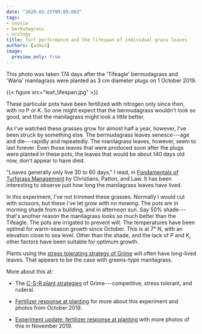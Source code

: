 ```yaml
---
date: "2020-03-25T00:00:00Z"
tags:
- zoysia
- bermudagrass
- ecology
title: Turf performance and the lifespan of individual grass leaves
authors: [admin]
image:
  preview_only: true
---
```


This photo was taken 174 days after the 'Tifeagle' bermudagrass and 'Wana' manilagrass were planted as 3 cm diameter plugs on 1 October 2019.

{{< figure src="leaf_lifespan.jpg" >}}

These particular pots have been fertilized with nitrogen only since then, with no P or K. So one might expect that the bermudagrass wouldn't look so good, and that the manilagrass might look a little better. 

As I've watched these grasses grow for almost half a year, however, I've been struck by something else. The bermudagrass leaves senesce---age and die---rapidly and repeatedly. The manilagrass leaves, however, seem to last forever. Even those leaves that were produced soon after the plugs were planted in these pots, the leaves that would be about 140 days old now, don't appear to have died.

"Leaves generally only live 30 to 60 days," I read, in [Fundamentals of Turfgrass Management](https://onlinelibrary.wiley.com/doi/book/10.1002/9781119308867) by Christians, Patton, and Law. It has been interesting to observe just how long the manilagrass leaves have lived. 

In this experiment, I've not trimmed these grasses. Normally I would cut with scissors, but these I've let grow with no mowing. The pots are in morning shade from a building, and in afternoon sun. Say 50% shade---that's another reason the manilagrass looks so much better than the Tifeagle. The pots are irrigated to prevent wilt. The temperatures have been optimal for warm-season growth since October. This is at 7° N, with an elevation close to sea level. Other than the shade, and the lack of P and K, other factors have been suitable for optimum growth.

Plants using the [stress tolerating strategy of Grime](https://en.wikipedia.org/wiki/Plant_strategies) will often have long-lived leaves. That appears to be the case with greens-type manilagrass.

More about this at:

* The [C-S-R plant strategies](https://www.asianturfgrass.com/2019-10-31-competition-stress-disturbance/) of Grime---competitive, stress tolerant, and ruderal.

* [Fertilizer response at planting](https://www.asianturfgrass.com/2019-10-29-fertilizer-response-at-planting/) for more about this experiment and photos from October 2019.

* [Experiment update: fertilizer response at planting](https://www.asianturfgrass.com/2019-11-17-update-fertilizer-response-planting/) with more photos of this in November 2019.
